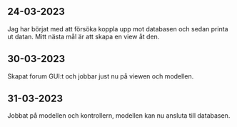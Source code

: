 ## 24-03-2023
Jag har börjat med att försöka koppla upp mot databasen och sedan printa ut datan. Mitt nästa mål är att skapa en view åt den.

## 30-03-2023
Skapat forum GUI:t och jobbar just nu på viewen och modellen. 

## 31-03-2023
Jobbat på modellen och kontrollern, modellen kan nu ansluta till databasen.